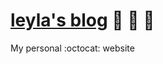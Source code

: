 [leyla's blog](http://leylakapi.github.io/) :tada: :car: :dash:
===================

My personal :octocat: website
